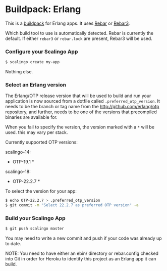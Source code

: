 # Buildpack: Erlang

This is a [buildpack](http://doc.scalingo.com/buildpacks) for Erlang apps. It
uses [Rebar](https://github.com/basho/rebar) or
[Rebar3](https://github.com/rebar/rebar3).

Which build tool to use is automatically detected. Rebar is currently the
default.  If either `rebar3` or `rebar.lock` are present, Rebar3 will be used.

### Configure your Scalingo App

```sh
$ scalingo create my-app
```

Nothing else.

### Select an Erlang version

The Erlang/OTP release version that will be used to build and run your
application is now sourced from a dotfile called `.preferred_otp_version`. It
needs to be the branch or tag name from the http://github.com/erlang/otp
repository, and further, needs to be one of the versions that precompiled
binaries are available for.

When you fail to specify the version, the version marked with a `*` will be
used. this may vary per stack.

Currently supported OTP versions:

scalingo-14:

* OTP-19.1 *

scalingo-18:

* OTP-22.2.7 *

To select the version for your app:

```sh
$ echo OTP-22.2.7 > .preferred_otp_version
$ git commit -m "Select 22.2.7 as preferred OTP version" -a
```

### Build your Scalingo App

```sh
$ git push scalingo master
```

You may need to write a new commit and push if your code was already up to date.

NOTE: You need to have either an ebin/ directory or rebar.config checked into
Git in order for Heroku to identify this project as an Erlang app it can build.
